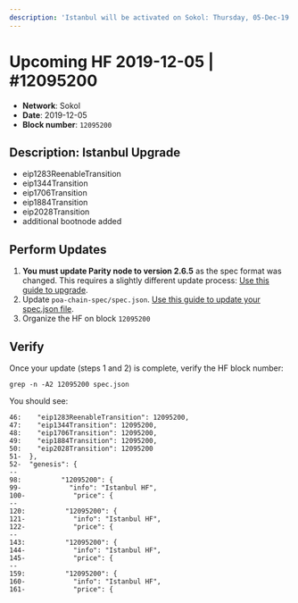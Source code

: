 ```yaml
---
description: 'Istanbul will be activated on Sokol: Thursday, 05-Dec-19 at ~ 11:00 UTC'
---
```


# Upcoming HF  2019-12-05 \| \#12095200

* **Network**: Sokol
* **Date**: 2019-12-05
* **Block number**: `12095200`

## Description: Istanbul Upgrade 

* eip1283ReenableTransition
* eip1344Transition
* eip1706Transition
* eip1884Transition
* eip2028Transition
* additional bootnode added

## Perform Updates

1. **You must update Parity node to version 2.6.5** as the spec format was changed. This requires a slightly different update process: [Use this guide to upgrade](https://forum.poa.network/t/update-sokol-to-parity-2-6-4/3134).
2. Update `poa-chain-spec/spec.json`. [Use this guide to update your spec.json file](sokol-spec.json-hard-fork-update.md).
3. Organize the HF on block `12095200`

## Verify 

Once your update (steps 1 and 2) is complete,  verify the HF block number:

```text
grep -n -A2 12095200 spec.json
```

You should see:

```text
46:    "eip1283ReenableTransition": 12095200,
47:    "eip1344Transition": 12095200,
48:    "eip1706Transition": 12095200,
49:    "eip1884Transition": 12095200,
50:    "eip2028Transition": 12095200
51-  },
52-  "genesis": {
--
98:          "12095200": {
99-            "info": "Istanbul HF",
100-            "price": {
--
120:          "12095200": {
121-            "info": "Istanbul HF",
122-            "price": {
--
143:          "12095200": {
144-            "info": "Istanbul HF",
145-            "price": {
--
159:          "12095200": {
160-            "info": "Istanbul HF",
161-            "price": {
```



